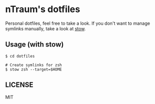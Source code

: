 # nTraum's dotfiles

Personal dotfiles, feel free to take a look.
If you don't want to manage symlinks manually, take a look at [stow](https://www.gnu.org/software/stow/manual/stow.html).

## Usage (with stow)

```shell
$ cd dotfiles

# Create symlinks for zsh
$ stow zsh --target=$HOME
```

## LICENSE

MIT
